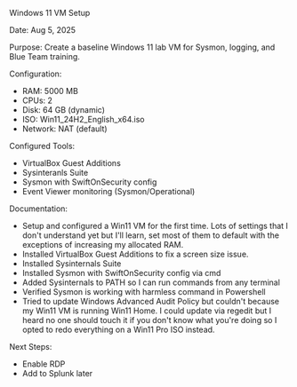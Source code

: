 Windows 11 VM Setup

Date: Aug 5, 2025

Purpose: Create a baseline Windows 11 lab VM for Sysmon, logging, and Blue Team training.

Configuration:
- RAM: 5000 MB
- CPUs: 2
- Disk: 64 GB (dynamic)
- ISO: Win11_24H2_English_x64.iso
- Network: NAT (default)

Configured Tools:
- VirtualBox Guest Additions
- Sysinteranls Suite
- Sysmon with SwiftOnSecurity config
- Event Viewer monitoring (Sysmon/Operational)
  
Documentation:
- Setup and configured a Win11 VM for the first time. Lots of settings that I don't understand yet but I'll learn, set most of them to default with the exceptions of increasing my allocated RAM.
- Installed VirtualBox Guest Additions to fix a screen size issue.
- Installed Sysinternals Suite
- Installed Sysmon with SwiftOnSecurity config via cmd
- Added Sysinternals to PATH so I can run commands from any terminal
- Verified Sysmon is working with harmless command in Powershell
- Tried to update Windows Advanced Audit Policy but couldn't because my Win11 VM is running Win11 Home. I could update via regedit but I heard no one should touch it if you don't know what you're doing so I opted to redo everything on a Win11 Pro ISO instead.
  
Next Steps:
- Enable RDP
- Add to Splunk later

